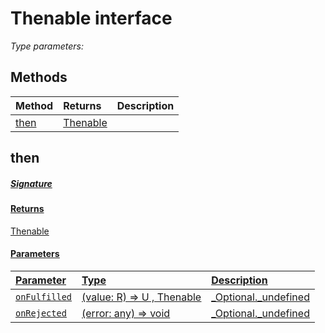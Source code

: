# Thenable <R> interface



_Type parameters: <R>_









## Methods

| Method	   |  Returns	| Description|
|:-------------|:-------|:-----------|
|[then<U>](#then<u>~6quy9)      | [Thenable<U>](Thenable.md) |  |



## then<U>



##### Signature

#### Returns
Thenable<U>

#### Parameters


| Parameter	   | Type    | Description |
|:-------------|:---------------|:------------|
| `onFulfilled`    | (value: R) => U ,[ Thenable<U>](Thenable.md) | _Optional._undefined |
| `onRejected`    | (error: any) => void | _Optional._undefined |

